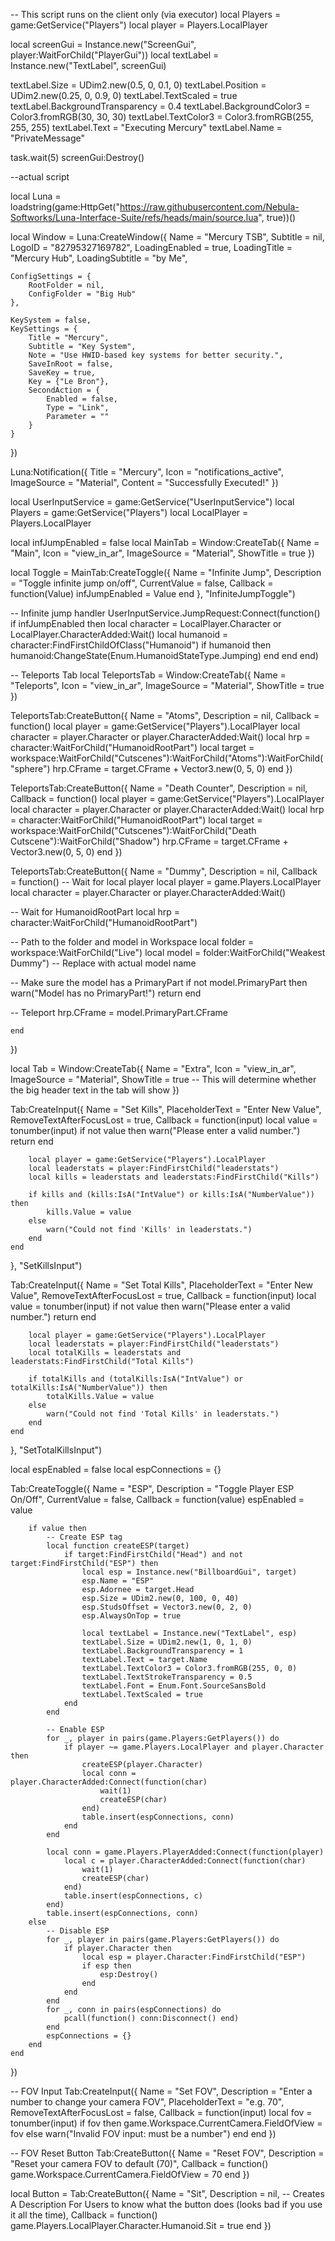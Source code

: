 -- This script runs on the client only (via executor)
local Players = game:GetService("Players")
local player = Players.LocalPlayer

local screenGui = Instance.new("ScreenGui", player:WaitForChild("PlayerGui"))
local textLabel = Instance.new("TextLabel", screenGui)

textLabel.Size = UDim2.new(0.5, 0, 0.1, 0)
textLabel.Position = UDim2.new(0.25, 0, 0.9, 0)
textLabel.TextScaled = true
textLabel.BackgroundTransparency = 0.4
textLabel.BackgroundColor3 = Color3.fromRGB(30, 30, 30)
textLabel.TextColor3 = Color3.fromRGB(255, 255, 255)
textLabel.Text = "Executing Mercury"
textLabel.Name = "PrivateMessage"

task.wait(5)
screenGui:Destroy()

--actual script

local Luna = loadstring(game:HttpGet("https://raw.githubusercontent.com/Nebula-Softworks/Luna-Interface-Suite/refs/heads/main/source.lua", true))()

local Window = Luna:CreateWindow({
	Name = "Mercury TSB",
	Subtitle = nil,
	LogoID = "82795327169782",
	LoadingEnabled = true,
	LoadingTitle = "Mercury Hub",
	LoadingSubtitle = "by Me",

	ConfigSettings = {
		RootFolder = nil,
		ConfigFolder = "Big Hub"
	},

	KeySystem = false,
	KeySettings = {
		Title = "Mercury",
		Subtitle = "Key System",
		Note = "Use HWID-based key systems for better security.",
		SaveInRoot = false,
		SaveKey = true,
		Key = {"Le Bron"},
		SecondAction = {
			Enabled = false,
			Type = "Link",
			Parameter = ""
		}
	}
})

Luna:Notification({ 
	Title = "Mercury",
	Icon = "notifications_active",
	ImageSource = "Material",
	Content = "Successfully Executed!"
})

local UserInputService = game:GetService("UserInputService")
local Players = game:GetService("Players")
local LocalPlayer = Players.LocalPlayer

local infJumpEnabled = false
local MainTab = Window:CreateTab({
	Name = "Main",
	Icon = "view_in_ar",
	ImageSource = "Material",
	ShowTitle = true
})

local Toggle = MainTab:CreateToggle({
	Name = "Infinite Jump",
	Description = "Toggle infinite jump on/off",
	CurrentValue = false,
	Callback = function(Value)
		infJumpEnabled = Value
	end
}, "InfiniteJumpToggle")

-- Infinite jump handler
UserInputService.JumpRequest:Connect(function()
	if infJumpEnabled then
		local character = LocalPlayer.Character or LocalPlayer.CharacterAdded:Wait()
		local humanoid = character:FindFirstChildOfClass("Humanoid")
		if humanoid then
			humanoid:ChangeState(Enum.HumanoidStateType.Jumping)
		end
	end
end)



-- Teleports Tab
local TeleportsTab = Window:CreateTab({
	Name = "Teleports",
	Icon = "view_in_ar",
	ImageSource = "Material",
	ShowTitle = true
})

TeleportsTab:CreateButton({
	Name = "Atoms",
	Description = nil,
	Callback = function()
		local player = game:GetService("Players").LocalPlayer
		local character = player.Character or player.CharacterAdded:Wait()
		local hrp = character:WaitForChild("HumanoidRootPart")
		local target = workspace:WaitForChild("Cutscenes"):WaitForChild("Atoms"):WaitForChild("sphere")
		hrp.CFrame = target.CFrame + Vector3.new(0, 5, 0)
	end
})


TeleportsTab:CreateButton({
	Name = "Death Counter",
	Description = nil,
	Callback = function()
		local player = game:GetService("Players").LocalPlayer
		local character = player.Character or player.CharacterAdded:Wait()
		local hrp = character:WaitForChild("HumanoidRootPart")
		local target = workspace:WaitForChild("Cutscenes"):WaitForChild("Death Cutscene"):WaitForChild("Shadow")
		hrp.CFrame = target.CFrame + Vector3.new(0, 5, 0)
	end
})

TeleportsTab:CreateButton({
	Name = "Dummy",
	Description = nil,
	Callback = function()
        -- Wait for local player
local player = game.Players.LocalPlayer
local character = player.Character or player.CharacterAdded:Wait()

-- Wait for HumanoidRootPart
local hrp = character:WaitForChild("HumanoidRootPart")

-- Path to the folder and model in Workspace
local folder = workspace:WaitForChild("Live")
local model = folder:WaitForChild("Weakest Dummy") -- Replace with actual model name

-- Make sure the model has a PrimaryPart
if not model.PrimaryPart then
    warn("Model has no PrimaryPart!")
    return
end

-- Teleport
hrp.CFrame = model.PrimaryPart.CFrame

	end
})



local Tab = Window:CreateTab({
	Name = "Extra",
	Icon = "view_in_ar",
	ImageSource = "Material",
	ShowTitle = true -- This will determine whether the big header text in the tab will show
})

Tab:CreateInput({
	Name = "Set Kills",
	PlaceholderText = "Enter New Value",
	RemoveTextAfterFocusLost = true,
	Callback = function(input)
		local value = tonumber(input)
		if not value then
			warn("Please enter a valid number.")
			return
		end

		local player = game:GetService("Players").LocalPlayer
		local leaderstats = player:FindFirstChild("leaderstats")
		local kills = leaderstats and leaderstats:FindFirstChild("Kills")

		if kills and (kills:IsA("IntValue") or kills:IsA("NumberValue")) then
			kills.Value = value
		else
			warn("Could not find 'Kills' in leaderstats.")
		end
	end
}, "SetKillsInput")


Tab:CreateInput({
	Name = "Set Total Kills",
	PlaceholderText = "Enter New Value",
	RemoveTextAfterFocusLost = true,
	Callback = function(input)
		local value = tonumber(input)
		if not value then
			warn("Please enter a valid number.")
			return
		end

		local player = game:GetService("Players").LocalPlayer
		local leaderstats = player:FindFirstChild("leaderstats")
		local totalKills = leaderstats and leaderstats:FindFirstChild("Total Kills")

		if totalKills and (totalKills:IsA("IntValue") or totalKills:IsA("NumberValue")) then
			totalKills.Value = value
		else
			warn("Could not find 'Total Kills' in leaderstats.")
		end
	end
}, "SetTotalKillsInput")


local espEnabled = false
local espConnections = {}

Tab:CreateToggle({
	Name = "ESP",
	Description = "Toggle Player ESP On/Off",
	CurrentValue = false,
	Callback = function(value)
		espEnabled = value

		if value then
			-- Create ESP tag
			local function createESP(target)
				if target:FindFirstChild("Head") and not target:FindFirstChild("ESP") then
					local esp = Instance.new("BillboardGui", target)
					esp.Name = "ESP"
					esp.Adornee = target.Head
					esp.Size = UDim2.new(0, 100, 0, 40)
					esp.StudsOffset = Vector3.new(0, 2, 0)
					esp.AlwaysOnTop = true

					local textLabel = Instance.new("TextLabel", esp)
					textLabel.Size = UDim2.new(1, 0, 1, 0)
					textLabel.BackgroundTransparency = 1
					textLabel.Text = target.Name
					textLabel.TextColor3 = Color3.fromRGB(255, 0, 0)
					textLabel.TextStrokeTransparency = 0.5
					textLabel.Font = Enum.Font.SourceSansBold
					textLabel.TextScaled = true
				end
			end

			-- Enable ESP
			for _, player in pairs(game.Players:GetPlayers()) do
				if player ~= game.Players.LocalPlayer and player.Character then
					createESP(player.Character)
					local conn = player.CharacterAdded:Connect(function(char)
						wait(1)
						createESP(char)
					end)
					table.insert(espConnections, conn)
				end
			end

			local conn = game.Players.PlayerAdded:Connect(function(player)
				local c = player.CharacterAdded:Connect(function(char)
					wait(1)
					createESP(char)
				end)
				table.insert(espConnections, c)
			end)
			table.insert(espConnections, conn)
		else
			-- Disable ESP
			for _, player in pairs(game.Players:GetPlayers()) do
				if player.Character then
					local esp = player.Character:FindFirstChild("ESP")
					if esp then
						esp:Destroy()
					end
				end
			end
			for _, conn in pairs(espConnections) do
				pcall(function() conn:Disconnect() end)
			end
			espConnections = {}
		end
	end
})

-- FOV Input
Tab:CreateInput({
	Name = "Set FOV",
	Description = "Enter a number to change your camera FOV",
	PlaceholderText = "e.g. 70",
	RemoveTextAfterFocusLost = false,
	Callback = function(input)
		local fov = tonumber(input)
		if fov then
			game.Workspace.CurrentCamera.FieldOfView = fov
		else
			warn("Invalid FOV input: must be a number")
		end
	end
})

-- FOV Reset Button
Tab:CreateButton({
	Name = "Reset FOV",
	Description = "Reset your camera FOV to default (70)",
	Callback = function()
		game.Workspace.CurrentCamera.FieldOfView = 70
	end
})

local Button = Tab:CreateButton({
	Name = "Sit",
	Description = nil, -- Creates A Description For Users to know what the button does (looks bad if you use it all the time),
    	Callback = function()
         game.Players.LocalPlayer.Character.Humanoid.Sit = true
    	end
})

